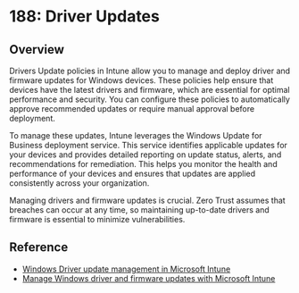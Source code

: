 # 188: Driver Updates

## Overview

Drivers Update policies in Intune allow you to manage and deploy driver and firmware updates for Windows devices. These policies help ensure that devices have the latest drivers and firmware, which are essential for optimal performance and security. You can configure these policies to automatically approve recommended updates or require manual approval before deployment.

To manage these updates, Intune leverages the Windows Update for Business deployment service. This service identifies applicable updates for your devices and provides detailed reporting on update status, alerts, and recommendations for remediation. This helps you monitor the health and performance of your devices and ensures that updates are applied consistently across your organization.

Managing drivers and firmware updates is crucial. Zero Trust assumes that breaches can occur at any time, so maintaining up-to-date drivers and firmware is essential to minimize vulnerabilities.

## Reference

* [Windows Driver update management in Microsoft Intune](https://learn.microsoft.com/en-us/mem/intune/protect/windows-driver-updates-overview)
* [Manage Windows driver and firmware updates with Microsoft Intune](https://techcommunity.microsoft.com/t5/windows-it-pro-blog/manage-windows-driver-and-firmware-updates-with-microsoft-intune/ba-p/3851402)

